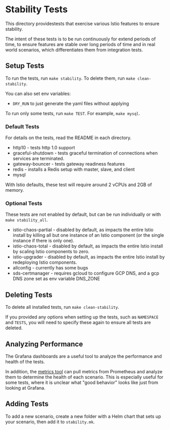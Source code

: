 # Stability Tests

This directory providestests that exercise various Istio features to ensure stability.

The intent of these tests is to be run continuously for extend periods of time, to ensure features are stable over long periods of time and in real world scenarios, which differentiates them from integration tests.

## Setup Tests

To run the tests, run `make stability`. To delete them, run `make clean-stability`.

You can also set env variables:
* `DRY_RUN` to just generate the yaml files without applying

To run only some tests, run `make TEST`. For example, `make mysql`.

### Default Tests

For details on the tests, read the README in each directory.

* http10 - tests http 1.0 support
* graceful-shutdown - tests graceful termination of connections when services are terminated.
* gateway-bouncer - tests gateway readiness features
* redis - installs a Redis setup with master, slave, and client
* mysql

With Istio defaults, these test will require around 2 vCPUs and 2GB of memory.

### Optional Tests

These tests are not enabled by default, but can be run individually or with `make stability_all`.

* istio-chaos-partial - disabled by default, as impacts the entire Istio install by killing all but one instance of an Istio component (or the single instance if there is only one).
* istio-chaos-total - disabled by default, as impacts the entire Istio install by scaling Istio components to zero.
* istio-upgrader - disabled by default, as impacts the entire Istio install by redeploying Istio components.
* allconfig - currently has some bugs
* sds-certmanager - requires gcloud to configure GCP DNS, and a gcp DNS zone set as env variable DNS_ZONE

## Deleting Tests

To delete all installed tests, run `make clean-stability`.

If you provided any options when setting up the tests, such as `NAMESPACE` and `TESTS`, you will need to specify these again to ensure all tests are deleted.

## Analyzing Performance

The Grafana dashboards are a useful tool to analyze the performance and health of the tests.

In addition, the [metrics tool](/metrics/check_metrics.py) can pull metrics from Prometheus and analyze them to determine the health of each scenario. This is especially useful for some tests, where it is unclear what "good behavior" looks like just from looking at Grafana.

## Adding Tests

To add a new scenario, create a new folder with a Helm chart that sets up your scenario, then add it to `stability.mk`.

